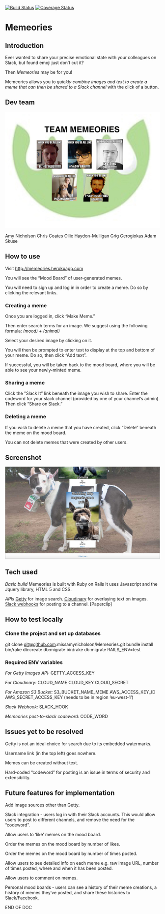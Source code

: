 [![Build Status](https://travis-ci.org/missamynicholson/Memeories.svg?branch=master)](https://travis-ci.org/missamynicholson/Memeories)
[![Coverage Status](https://coveralls.io/repos/github/missamynicholson/Memeories/badge.svg?branch=master)](https://coveralls.io/github/missamynicholson/Memeories?branch=master)

# Memeories

## Introduction

Ever wanted to share your precise emotional state with your colleagues on Slack, but found emoji just don’t cut it?

Then *Memeories* may be for you!

Memeories allows you to *quickly combine images and text to create a meme that can then be shared to a Slack channel* with the click of a button.


## Dev team
![Dev team group shot](/images/team.jpg)

Amy Nicholson
Chris Coates
Ollie Haydon-Mulligan
Grig Gerogiokas
Adam Skuse


## How to use

Visit http://memeories.herokuapp.com

You will see the “Mood Board” of user-generated memes.

You will need to sign up and log in in order to create a meme. Do so by clicking the relevant links.

### Creating a meme

Once you are logged in, click “Make Meme.”

Then enter search terms for an image. We suggest using the following formula:
_(mood) + (animal)_

Select your desired image by clicking on it.

You will then be prompted to enter text to display at the top and bottom of your meme. Do so, then click “Add text”.

If successful, you will be taken back to the mood board, where you will be able to see your newly-minted meme.

### Sharing a meme

Click the "Slack It” link beneath the image you wish to share. Enter the codeword for your slack channel (provided by one of your channel’s admin). Then click “Share on Slack.”

### Deleting a meme

If you wish to delete a meme that you have created, click “Delete” beneath the meme on the mood board.

You can not delete memes that were created by other users.


## Screenshot
![Homepage](spec/files/images/screenshot_cow_dog.png)


## Tech used

*Basic build*
Memeories is built with Ruby on Rails
It uses Javascript and the Jquery library, HTML 5 and CSS.


*APIs*
[Getty](http://developers.gettyimages.com/) for image search.
[Cloudinary](http://cloudinary.com/documentation/api_and_access_identifiers) for overlaying text on images.
[Slack webhooks](https://api.slack.com/incoming-webhooks) for posting to a channel.
[Paperclip]


## How to test locally

### Clone the project and set up databases
git clone git@github.com:missamynicholson/Memeories.git
bundle install
bin/rake db:create db:migrate
bin/rake db:migrate RAILS_ENV=test

### Required ENV variables

*For Getty Images API:*
GETTY_ACCESS_KEY

*For Cloudinary:*
CLOUD_NAME
CLOUD_KEY
CLOUD_SECRET

*For Amazon S3 Bucket:*
S3_BUCKET_NAME_MEME
AWS_ACCESS_KEY_ID
AWS_SECRET_ACCESS_KEY (needs to be in region ‘eu-west-1’)

*Slack Webhook:*
SLACK_HOOK

*Memeories post-to-slack codeword:*
CODE_WORD


## Issues yet to be resolved

Getty is not an ideal choice for search due to its embedded watermarks.

Username link (in the top left) goes nowhere.

Memes can be created without text.

Hard-coded “codeword” for posting is an issue in terms of security and extensibility.


## Future features for implementation

Add image sources other than Getty.

Slack integration - users log in with their Slack accounts. This would allow users to post to different channels, and remove the need for the “codeword”.

Allow users to ‘like’ memes on the mood board.

Order the memes on the mood board by number of likes.

Order the memes on the mood board by number of times posted.

Allow users to see detailed info on each meme e.g. raw image URL, number of times posted, where and when it has been posted.

Allow users to comment on memes.

Personal mood boards - users can see a history of their meme creations, a history of memes they’ve posted, and share these histories to Slack/Facebook.

END OF DOC

